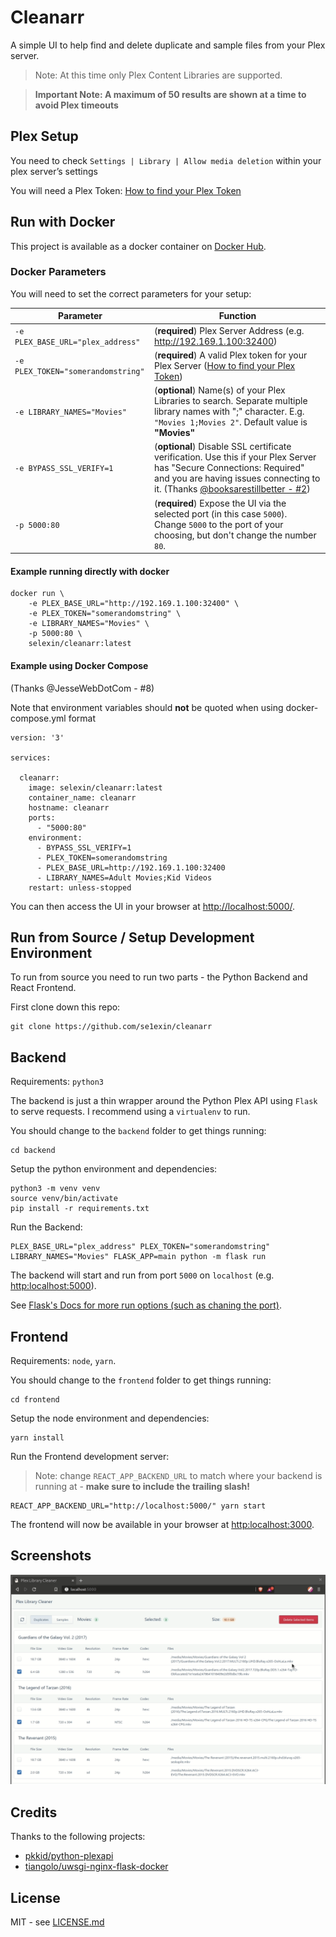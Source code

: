 # Cleanarr

A simple UI to help find and delete duplicate and sample files from your Plex server.

> Note: At this time only Plex Content Libraries are supported.

> **Important Note: A maximum of 50 results are shown at a time to avoid Plex timeouts**

## Plex Setup
You need to check `Settings | Library | Allow media deletion` within your plex server’s settings

You will need a Plex Token: [How to find your Plex Token](https://support.plex.tv/articles/204059436-finding-an-authentication-token-x-plex-token/)

## Run with Docker

This project is available as a docker container on [Docker Hub](https://hub.docker.com/r/selexin/cleanarr).

### Docker Parameters

You will need to set the correct parameters for your setup:

| Parameter | Function |
| ----- | --- |
| `-e PLEX_BASE_URL="plex_address"` | (**required**) Plex Server Address (e.g. http://192.169.1.100:32400) |
| `-e PLEX_TOKEN="somerandomstring"` | (**required**) A valid Plex token for your Plex Server ([How to find your Plex Token](https://support.plex.tv/articles/204059436-finding-an-authentication-token-x-plex-token/)) |
| `-e LIBRARY_NAMES="Movies"`| (**optional**) Name(s) of your Plex Libraries to search. Separate multiple library names with ";" character. E.g. `"Movies 1;Movies 2"`. Default value is **"Movies"** |
| `-e BYPASS_SSL_VERIFY=1` | (**optional**) Disable SSL certificate verification. Use this if your Plex Server has "Secure Connections: Required" and you are having issues connecting to it. (Thanks [@booksarestillbetter - #2](https://github.com/se1exin/cleanarr/issues/2)) |
| `-p 5000:80` | (**required**) Expose the UI via the selected port (in this case `5000`). Change `5000` to the port of your choosing, but don't change the number `80`. |


#### Example running directly with docker
```
docker run \
	-e PLEX_BASE_URL="http://192.169.1.100:32400" \
	-e PLEX_TOKEN="somerandomstring" \
	-e LIBRARY_NAMES="Movies" \
	-p 5000:80 \
	selexin/cleanarr:latest
```

#### Example using Docker Compose
(Thanks @JesseWebDotCom - #8)

Note that environment variables should **not** be quoted when using docker-compose.yml format

```
version: '3'

services:

  cleanarr:
    image: selexin/cleanarr:latest
    container_name: cleanarr
    hostname: cleanarr
    ports:
      - "5000:80"
    environment:
      - BYPASS_SSL_VERIFY=1
      - PLEX_TOKEN=somerandomstring
      - PLEX_BASE_URL=http://192.169.1.100:32400
      - LIBRARY_NAMES=Adult Movies;Kid Videos
    restart: unless-stopped
```


You can then access the UI in your browser at [http://localhost:5000/](http://localhost:5000/).

## Run from Source / Setup Development Environment

To run from source you need to run two parts - the Python Backend and React Frontend.

First clone down this repo:
```
git clone https://github.com/se1exin/cleanarr
```

## Backend

Requirements: `python3`

The backend is just a thin wrapper around the Python Plex API using `Flask` to serve requests. I recommend using a `virtualenv` to run.

You should change to the `backend` folder to get things running:
```
cd backend
```

Setup the python environment and dependencies:
```
python3 -m venv venv
source venv/bin/activate
pip install -r requirements.txt
```

Run the Backend:
```
PLEX_BASE_URL="plex_address" PLEX_TOKEN="somerandomstring" LIBRARY_NAMES="Movies" FLASK_APP=main python -m flask run
```

The backend will start and run from port `5000` on `localhost` (e.g. [http:localhost:5000](http:localhost:5000)).

See [Flask's Docs for more run options (such as chaning the port)](https://flask.palletsprojects.com/en/1.1.x/cli/).

## Frontend

Requirements: `node`, `yarn`.

You should change to the `frontend` folder to get things running:
```
cd frontend
```

Setup the node environment and dependencies:
```
yarn install
```

Run the Frontend development server:

>Note: change `REACT_APP_BACKEND_URL` to match where your backend is running at - **make sure to include the trailing slash!**
```
REACT_APP_BACKEND_URL="http://localhost:5000/" yarn start
```

The frontend will now be available in your browser at [http:localhost:3000](http:localhost:3000).

## Screenshots

![Demo of deleting duplicate movies](screenshots/demo.gif)


## Credits
Thanks to the following projects:
- [pkkid/python-plexapi](https://github.com/pkkid/python-plexapi)
- [tiangolo/uwsgi-nginx-flask-docker](https://github.com/tiangolo/uwsgi-nginx-flask-docker)

## License
MIT - see [LICENSE.md](https://github.com/se1exin/cleanarr/blob/master/LICENSE.md)